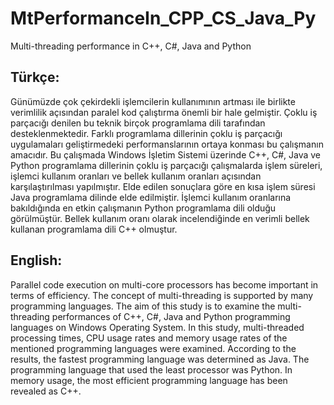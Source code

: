# MtPerformanceIn_CPP_CS_Java_Py
Multi-threading performance in C++, C#, Java and Python

Türkçe:
-----------------------------------
Günümüzde çok çekirdekli işlemcilerin kullanımının artması ile birlikte verimlilik açısından paralel kod çalıştırma önemli bir hale gelmiştir. Çoklu iş parçacığı denilen bu teknik birçok programlama dili tarafından desteklenmektedir. Farklı programlama dillerinin çoklu iş parçacığı uygulamaları geliştirmedeki performanslarının ortaya konması bu çalışmanın amacıdır. Bu çalışmada Windows İşletim Sistemi üzerinde C++, C#, Java ve Python programlama dillerinin çoklu iş parçacığı çalışmalarda işlem süreleri, işlemci kullanım oranları ve bellek kullanım oranları açısından karşılaştırılması yapılmıştır. Elde edilen sonuçlara göre en kısa işlem süresi Java programlama dilinde elde edilmiştir. İşlemci kullanım oranlarına bakıldığında en etkin çalışmanın Python programlama dili olduğu görülmüştür. Bellek kullanım oranı olarak incelendiğinde en verimli bellek kullanan programlama dili C++ olmuştur.

English:
-----------------------------------
Parallel code execution on multi-core processors has become important in terms of efficiency. The concept of multi-threading is supported by many programming languages. The aim of this study is to examine the multi-threading performances of C++, C#, Java and Python programming languages on Windows Operating System. In this study, multi-threaded processing times, CPU usage rates and memory usage rates of the mentioned programming languages were examined. According to the results, the fastest programming language was determined as Java. The programming language that used the least processor was Python. In memory usage, the most efficient programming language has been revealed as C++.
